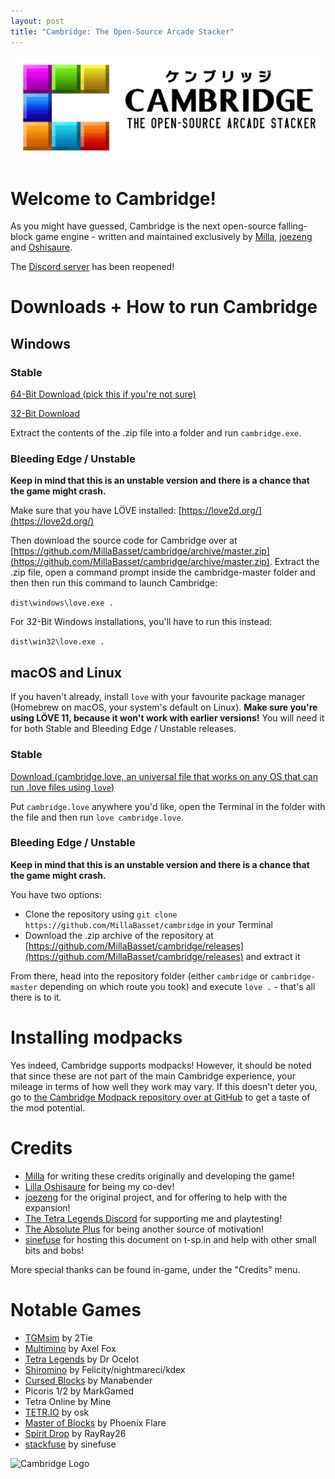 ```yaml
---
layout: post
title: "Cambridge: The Open-Source Arcade Stacker"
---
```

![Cambridge logo](/public/img/cambridge.png)

# Welcome to Cambridge!

As you might have guessed, Cambridge is the next open-source falling-block game engine - written and maintained exclusively by [Milla](https://github.com/MillaBasset), [joezeng](https://github.com/joezeng) and [Oshisaure](https://github.com/oshisaure).

The [Discord server](https://discord.gg/AADZUmgsph) has been reopened!

# Downloads + How to run Cambridge

## Windows

### Stable
[64-Bit Download (pick this if you're not sure)](https://github.com/MillaBasset/cambridge/releases/latest/download/cambridge-windows.zip)

[32-Bit Download](https://github.com/MillaBasset/cambridge/releases/latest/download/cambridge-win32.zip)

Extract the contents of the .zip file into a folder and run `cambridge.exe`.

### Bleeding Edge / Unstable

**Keep in mind that this is an unstable version and there is a chance that the game might crash.**

Make sure that you have LÖVE installed: [https://love2d.org/](https://love2d.org/)

Then download the source code for Cambridge over at [https://github.com/MillaBasset/cambridge/archive/master.zip](https://github.com/MillaBasset/cambridge/archive/master.zip). Extract the .zip file, open a command prompt inside the cambridge-master folder and then then run this command to launch Cambridge:

`dist\windows\love.exe .`

For 32-Bit Windows installations, you'll have to run this instead:

`dist\win32\love.exe .`

## macOS and Linux

If you haven't already, install `love` with your favourite package manager (Homebrew on macOS, your system's default on Linux). **Make sure you're using LÖVE 11, because it won't work with earlier versions!** You will need it for both Stable and Bleeding Edge / Unstable releases.

### Stable

[Download (cambridge.love, an universal file that works on any OS that can run .love files using `love`)](https://github.com/MillaBasset/cambridge/releases/latest/download/cambridge.love)

Put `cambridge.love` anywhere you'd like, open the Terminal in the folder with the file and then run `love cambridge.love`.

### Bleeding Edge / Unstable

**Keep in mind that this is an unstable version and there is a chance that the game might crash.**

You have two options:

* Clone the repository using `git clone https://github.com/MillaBasset/cambridge` in your Terminal
* Download the .zip archive of the repository at [https://github.com/MillaBasset/cambridge/releases](https://github.com/MillaBasset/cambridge/releases) and extract it

From there, head into the repository folder (either `cambridge` or `cambridge-master` depending on which route you took) and execute `love .` - that's all there is to it.

# Installing modpacks

Yes indeed, Cambridge supports modpacks! However, it should be noted that since these are not part of the main Cambridge experience, your mileage in terms of how well they work may vary. If this doesn't deter you, go to [the Cambridge Modpack repository over at GitHub](https://github.com/MillaBasset/cambridge-modpack) to get a taste of the mod potential.

# Credits

- [Milla](https://github.com/MillaBasset) for writing these credits originally and developing the game!
- [Lilla Oshisaure](https://www.youtube.com/user/LeSpyroshisaure) for being my co-dev!
- [joezeng](https://github.com/joezeng) for the original project, and for offering to help with the expansion!
- [The Tetra Legends Discord](http://discord.com/invite/7hMx5r2) for supporting me and playtesting!
- [The Absolute Plus](https://discord.gg/6Gf2awJ) for being another source of motivation!
- [sinefuse](https://sinefuse.moe) for hosting this document on t-sp.in and help with other small bits and bobs!

More special thanks can be found in-game, under the "Credits" menu.

# Notable Games

- [TGMsim](https://github.com/2Tie/TGMsim) by 2Tie
- [Multimino](https://gamejolt.com/games/multimino/556683) by Axel Fox
- [Tetra Legends](https://tetralegends.app) by Dr Ocelot
- [Shiromino](https://github.com/shiromino/shiromino) by Felicity/nightmareci/kdex
- [Cursed Blocks](https://github.com/Manabender/Cursed-Blocks) by Manabender
- Picoris 1/2 by MarkGamed
- Tetra Online by Mine
- [TETR.IO](https://tetr.io) by osk
- [Master of Blocks](https://discord.gg/72FZ49mjWh) by Phoenix Flare
- [Spirit Drop](https://rayblastgames.com/spiritdrop.php) by RayRay26
- [stackfuse](https://github.com/sinefuse/stackfuse) by sinefuse

![Cambridge Logo](https://cdn.discordapp.com/attachments/625496179433668635/763363717730664458/Icon_2.png)
